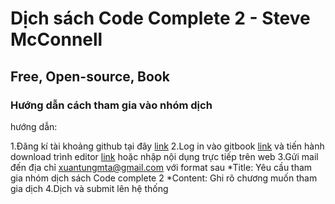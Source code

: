 Dịch sách Code Complete 2 - Steve McConnell
===========================================
Free, Open-source, Book
-----------------------
### Hướng dẫn cách tham gia vào nhóm dịch

hướng dẫn:

  1.Đăng kí tài khoảng github tại đây [link](https://github.com)
  2.Log in vào gitbook [link](https://www.gitbook.com) và tiến hành download trình editor [link](https://www.gitbook.com/editor) hoặc nhập nội dụng trực tiếp trên web
  3.Gửi mail đến địa chỉ xuantungmta@gmail.com với format sau
  *Title: Yêu cầu tham gia nhóm dịch sách Code complete 2
  *Content: Ghi rõ chương muốn tham gia dịch
  4.Dịch và submit lên hệ thống

